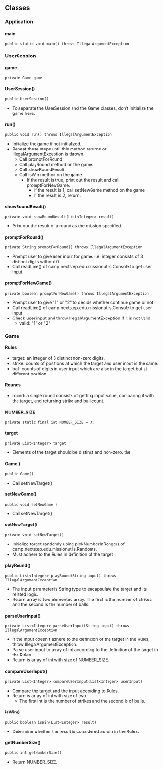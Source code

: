 
## Classes

### Application
#### main
    public static void main() throws IllegalArgumentException

### UserSession
#### game
    private Game game

#### UserSession()
    public UserSession()
- To separate the UserSession and the Game classes, don't initialize the game here.
#### run()
    public void run() throws IllegalArgumentException
- Initialize the game if not initialized.
- Repeat these steps until this method returns or IllegalArgumentException is thrown.
  - Call promptForRound
  - Call playRound method on the game.
  - Call showRoundResult
  - Call isWin method on the game.
    - If the result is true, print out the result and call promptForNewGame.
        - If the result is 1, call setNewGame method on the game.
        - If the result is 2, return.
#### showRoundResult()
    private void showRoundResult(List<Integer> result)
- Print out the result of a round as the mission specified.
#### promptForRound()
    private String promptForRound() throws IllegalArgumentException
- Prompt user to give user input for game. i.e. integer consists of 3 distinct digits without 0.
- Call readLine() of camp.nextstep.edu.missionutils.Console to get user input.
#### promptForNewGame()
    private boolean promptForNewGame() throws IllegalArgumentException
- Prompt user to give "1" or "2" to decide whether continue game or not.
- Call readLine() of camp.nextstep.edu.missionutils.Console to get user input.
- Check user input and throw IllegalArgumentException if it is not valid.
  - valid: "1" or "2"

### Game

#### Rules
- target: an integer of 3 distinct non-zero digits.
- strike: counts of positions at which the target and user input is the same.
- ball: counts of digits in user input which are also in the target but at different position.
#### Rounds
- round: a single round consists of getting input value, comparing it with the target, and returning strike and ball count.

#### NUMBER_SIZE
    private static final int NUMBER_SIZE = 3;

#### target
    private List<Integer> target
- Elements of the target should be distinct and non-zero. the

#### Game()
    public Game()
- Call setNewTarget()
#### setNewGame()
    public void setNewGame()
- Call setNewTarget()
#### setNewTarget()
    private void setNewTarget()
- Initialize target randomly using pickNumberInRange() of camp.nextstep.edu.missionutils.Randoms.
- Must adhere to the Rules in definition of the target
#### playRound()
    public List<Integer> playRound(String input) throws IllegalArgumentException
- The input parameter is String type to encapsulate the target and its related logic.
- Return array is two elemented array. The first is the number of strikes and the second is the number of balls.
#### parseUserInput()
    private List<Integer> parseUserInput(String input) throws IllegalArgumentException
- If the input doesn't adhere to the definition of the target in the Rules, throw IllegalArgumentException.
- Parse user input to array of int according to the definition of the target in the Rules.
- Return is array of int with size of NUMBER_SIZE.
#### compareUserInput()
    private List<Integer> compareUserInput(List<Integer> userInput)
- Compare the target and the input according to Rules.
- Return is array of int with size of two.
  - The first int is the number of strikes and the second is of balls.
#### isWin()
    public boolean isWin(List<Integer> result)
- Determine whether the result is considered as win in the Rules.
#### getNumberSize()
    public int getNumberSize()
- Return NUMBER_SIZE.